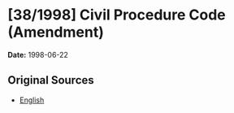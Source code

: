 # [38/1998] Civil Procedure Code (Amendment)

**Date:** 1998-06-22

## Original Sources

- [English](https://documents.gov.lk/view/acts/1998/6/38-1998_E.pdf)
